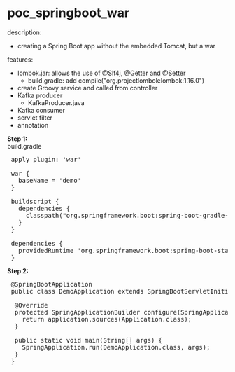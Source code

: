# poc_springboot_war

description: <br>
- creating a Spring Boot app without the embedded Tomcat, but a war

features: <br>
- lombok.jar: allows the use of @Slf4j, @Getter and @Setter
  - build.gradle: add compile("org.projectlombok:lombok:1.16.0")
- create Groovy service and called from controller
- Kafka producer
  - KafkaProducer.java
- Kafka consumer
- servlet filter
- annotation


<b>Step 1:</b><br>
build.gradle <br>
<pre>
 apply plugin: 'war'
 
 war {
   baseName = 'demo'
 }
 
 buildscript {
   dependencies {
     classpath("org.springframework.boot:spring-boot-gradle-plugin:${springBootVersion}")
   }
 }

 dependencies {
   providedRuntime 'org.springframework.boot:spring-boot-starter-tomcat'
 }
</pre>

<b>Step 2:</b><br>
<pre>
 @SpringBootApplication
 public class DemoApplication extends SpringBootServletInitializer {
  
  @Override
  protected SpringApplicationBuilder configure(SpringApplicationBuilder application) {
    return application.sources(Application.class);
  }

  public static void main(String[] args) {
    SpringApplication.run(DemoApplication.class, args);
  }
 }
</pre>
